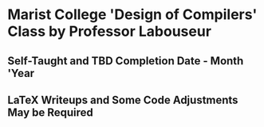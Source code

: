 # Marist College 'Design of Compilers' Class by Professor Labouseur
## Self-Taught and TBD Completion Date - Month 'Year


## LaTeX Writeups and Some Code Adjustments May be Required

